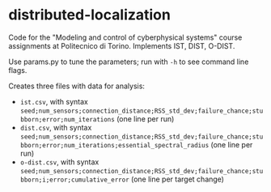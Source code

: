 # distributed-localization

Code for the "Modeling and control of cyberphysical systems" course assignments at Politecnico di Torino. Implements IST, DIST, O-DIST.

Use params.py to tune the parameters; run with `-h` to see command line flags.

Creates three files with data for analysis:

 - `ist.csv`, with syntax `seed;num_sensors;connection_distance;RSS_std_dev;failure_chance;stubborn;error;num_iterations` (one line per run)
 - `dist.csv`, with syntax `seed;num_sensors;connection_distance;RSS_std_dev;failure_chance;stubborn;error;num_iterations;essential_spectral_radius` (one line per run)
 - `o-dist.csv`, with syntax `seed;num_sensors;connection_distance;RSS_std_dev;failure_chance;stubborn;i;error;cumulative_error` (one line per target change)
